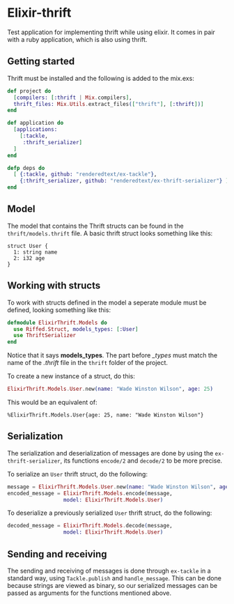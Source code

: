 # Elixir-thrift

Test application for implementing thrift while using elixir. It comes in pair
with a ruby application, which is also using thrift.

## Getting started

Thrift must be installed and the following is added to the mix.exs:
```elixir
def project do
  [compilers: [:thrift | Mix.compilers],
  thrift_files: Mix.Utils.extract_files(["thrift"], [:thrift])]
end

def application do
  [applications:
    [:tackle,
     :thrift_serializer]
  ]
end

defp deps do
  [ {:tackle, github: "renderedtext/ex-tackle"},
    {:thrift_serializer, github: "renderedtext/ex-thrift-serializer"} ]
end
```

## Model

The model that contains the Thrift structs can be found in the
`thrift/models.thrift` file. A basic thrift struct looks something like this:

```thrift
struct User {
  1: string name
  2: i32 age
}
```

## Working with structs

To work with structs defined in the model a seperate module must be defined,
looking something like this:

```elixir
defmodule ElixirThrift.Models do
  use Riffed.Struct, models_types: [:User]
  use ThriftSerializer
end
```

Notice that it says **models_types**. The part before *_types* must match the
name of the *.thrift* file in the `thrift` folder of the project.

To create a new instance of a struct, do this:
```elixir
ElixirThrift.Models.User.new(name: "Wade Winston Wilson", age: 25)
```
This would be an equivalent of:
```
%ElixirThrift.Models.User{age: 25, name: "Wade Winston Wilson"}
```


## Serialization

The serialization and deserialization of messages are done by using the
`ex-thrift-serializer`, its functions `encode/2` and `decode/2` to be more
precise. </br>

To serialize an `User` thrift struct, do the following:
```elixir
message = ElixirThrift.Models.User.new(name: "Wade Winston Wilson", age: 25)
encoded_message = ElixirThrift.Models.encode(message,
                  model: ElixirThrift.Models.User)
```

To deserialize a previously serialized `User` thrift struct, do the following:
```elixir
decoded_message = ElixirThrift.Models.decode(message,
                  model: ElixirThrift.Models.User)
```

## Sending and receiving

The sending and receiving of messages is done through `ex-tackle` in a standard
way, using `Tackle.publish` and `handle_message`. This can be done because
strings are viewed as binary, so our serialized messages can be passed as
arguments for the functions mentioned above.
